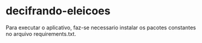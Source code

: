 # decifrando-eleicoes

Para executar o aplicativo, faz-se necessario instalar os pacotes constantes no arquivo requirements.txt.
